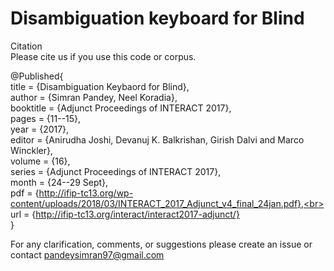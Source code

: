 # Disambiguation keyboard for Blind

Citation\
Please cite us if you use this code or corpus.

@Published{\
  title = 	 {Disambiguation Keybaord for Blind},\
  author = 	 {Simran Pandey, Neel Koradia},\
  booktitle = 	 {Adjunct Proceedings of INTERACT 2017},\
  pages = 	 {11--15},\
  year = 	 {2017},\
  editor = 	 {Anirudha Joshi, Devanuj K. Balkrishan, Girish Dalvi and Marco Winckler},\
  volume = 	 {16},\
  series = 	 {Adjunct Proceedings of INTERACT 2017},\
  month = 	 {24--29 Sept},\
  pdf = 	 {http://ifip-tc13.org/wp-content/uploads/2018/03/INTERACT_2017_Adjunct_v4_final_24jan.pdf},<br>
  url = 	 {http://ifip-tc13.org/interact/interact2017-adjunct/} <br>
}

For any clarification, comments, or suggestions please create an issue or contact pandeysimran97@gmail.com
